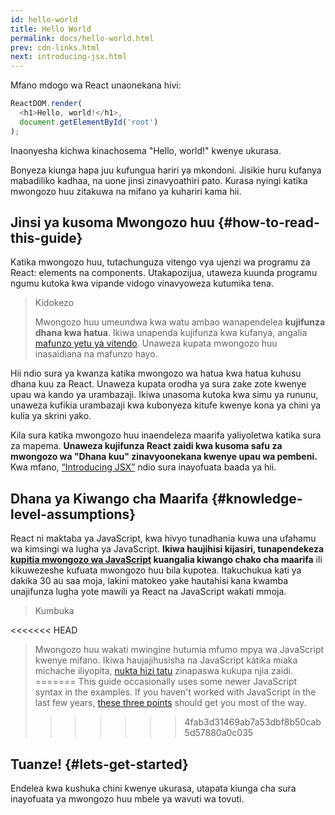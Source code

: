 ```yaml
---
id: hello-world
title: Hello World
permalink: docs/hello-world.html
prev: cdn-links.html
next: introducing-jsx.html
---
```


Mfano mdogo wa React unaonekana hivi:

```js
ReactDOM.render(
  <h1>Hello, world!</h1>,
  document.getElementById('root')
);
```

Inaonyesha kichwa kinachosema "Hello, world!" kwenye ukurasa.

[](codepen://hello-world)

Bonyeza kiunga hapa juu kufungua hariri ya mkondoni. Jisikie huru kufanya mabadiliko kadhaa, na uone jinsi zinavyoathiri pato. Kurasa nyingi katika mwongozo huu zitakuwa na mifano ya kuhariri kama hii.


## Jinsi ya kusoma Mwongozo huu {#how-to-read-this-guide}

Katika mwongozo huu, tutachunguza vitengo vya ujenzi wa programu za React: elements na components. Utakapozijua, utaweza kuunda programu ngumu kutoka kwa vipande vidogo vinavyoweza kutumika tena.

>Kidokezo
>
>Mwongozo huu umeundwa kwa watu ambao wanapendelea **kujifunza dhana kwa hatua**. Ikiwa unapenda kujifunza kwa kufanya, angalia [mafunzo yetu ya vitendo](/tutorial/tutorial.html). Unaweza kupata mwongozo huu inasaidiana na mafunzo hayo.

Hii ndio sura ya kwanza katika mwongozo wa hatua kwa hatua kuhusu dhana kuu za React. Unaweza kupata orodha ya sura zake zote kwenye upau wa kando ya urambazaji. Ikiwa unasoma kutoka kwa simu ya rununu, unaweza kufikia urambazaji kwa kubonyeza kitufe kwenye kona ya chini ya kulia ya skrini yako.

Kila sura katika mwongozo huu inaendeleza maarifa yaliyoletwa katika sura za mapema. **Unaweza kujifunza React zaidi kwa kusoma safu za mwongozo wa "Dhana kuu" zinavyoonekana kwenye upau wa pembeni.** Kwa mfano, [“Introducing JSX”](/docs/introducing-jsx.html) ndio sura inayofuata baada ya hii.

## Dhana ya Kiwango cha Maarifa {#knowledge-level-assumptions}

React ni maktaba ya JavaScript, kwa hivyo tunadhania kuwa una ufahamu wa kimsingi wa lugha ya JavaScript. **Ikiwa haujihisi kijasiri, tunapendekeza [kupitia mwongozo wa JavaScript](https://developer.mozilla.org/en-US/docs/Web/JavaScript/A_re-introduction_to_JavaScript) kuangalia kiwango chako cha maarifa** ili kikuwezeshe kufuata mwongozo huu bila kupotea. Itakuchukua kati ya dakika 30 au saa moja, lakini matokeo yake hautahisi kana kwamba unajifunza lugha yote mawili ya React na JavaScript wakati mmoja.

>Kumbuka
>
<<<<<<< HEAD
>Mwongozo huu wakati mwingine hutumia mfumo mpya wa JavaScript kwenye mifano. Ikiwa haujajihusisha na JavaScript katika miaka michache iliyopita, [nukta hizi tatu](https://gist.github.com/gaearon/683e676101005de0add59e8bb345340c) zinapaswa kukupa njia zaidi.
=======
>This guide occasionally uses some newer JavaScript syntax in the examples. If you haven't worked with JavaScript in the last few years, [these three points](https://gist.github.com/gaearon/683e676101005de0add59e8bb345340c) should get you most of the way.
>>>>>>> 4fab3d31469ab7a53dbf8b50cab5d57880a0c035


## Tuanze! {#lets-get-started}

Endelea kwa kushuka chini kwenye ukurasa, utapata kiunga cha sura inayofuata ya mwongozo huu mbele ya wavuti wa tovuti.


